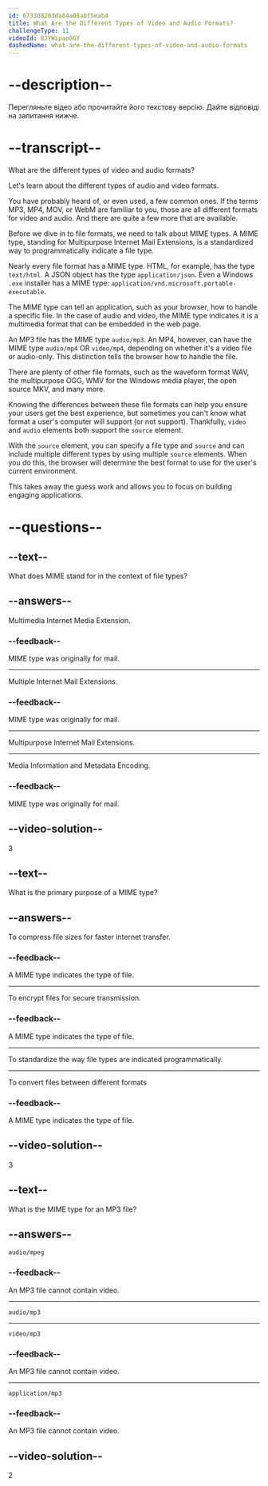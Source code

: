 ```yaml
---
id: 6733d8203da84a08a0f5eab4
title: What Are the Different Types of Video and Audio Formats?
challengeType: 11
videoId: 8JYWipao8GY
dashedName: what-are-the-different-types-of-video-and-audio-formats
---
```


# --description--

Перегляньте відео або прочитайте його текстову версію. Дайте відповіді на запитання нижче.

# --transcript--

What are the different types of video and audio formats?

Let's learn about the different types of audio and video formats.

You have probably heard of, or even used, a few common ones. If the terms MP3, MP4, MOV, or WebM are familiar to you, those are all different formats for video and audio. And there are quite a few more that are available.

Before we dive in to file formats, we need to talk about MIME types. A MIME type, standing for Multipurpose Internet Mail Extensions, is a standardized way to programmatically indicate a file type.

Nearly every file format has a MIME type. HTML, for example, has the type `text/html`. A JSON object has the type `application/json`. Even a Windows `.exe` installer has a MIME type: `application/vnd.microsoft.portable-executable`.

The MIME type can tell an application, such as your browser, how to handle a specific file. In the case of audio and video, the MIME type indicates it is a multimedia format that can be embedded in the web page.

An MP3 file has the MIME type `audio/mp3`. An MP4, however, can have the MIME type `audio/mp4` OR `video/mp4`, depending on whether it's a video file or audio-only. This distinction tells the browser how to handle the file.

There are plenty of other file formats, such as the waveform format WAV, the multipurpose OGG, WMV for the Windows media player, the open source MKV, and many more.

Knowing the differences between these file formats can help you ensure your users get the best experience, but sometimes you can't know what format a user's computer will support (or not support). Thankfully, `video` and `audio` elements both support the `source` element.

With the `source` element, you can specify a file type and `source` and can include multiple different types by using multiple `source` elements. When you do this, the browser will determine the best format to use for the user's current environment.

This takes away the guess work and allows you to focus on building engaging applications.

# --questions--

## --text--

What does MIME stand for in the context of file types?

## --answers--

Multimedia Internet Media Extension.

### --feedback--

MIME type was originally for mail.

---

Multiple Internet Mail Extensions.

### --feedback--

MIME type was originally for mail.

---

Multipurpose Internet Mail Extensions.

---

Media Information and Metadata Encoding.

### --feedback--

MIME type was originally for mail.

## --video-solution--

3

## --text--

What is the primary purpose of a MIME type?

## --answers--

To compress file sizes for faster internet transfer.

### --feedback--

A MIME type indicates the type of file.

---

To encrypt files for secure transmission.

### --feedback--

A MIME type indicates the type of file.

---

To standardize the way file types are indicated programmatically.

---

To convert files between different formats

### --feedback--

A MIME type indicates the type of file.

## --video-solution--

3

## --text--

What is the MIME type for an MP3 file?

## --answers--

`audio/mpeg`

### --feedback--

An MP3 file cannot contain video.

---

`audio/mp3`

---

`video/mp3`

### --feedback--

An MP3 file cannot contain video.

---

`application/mp3`

### --feedback--

An MP3 file cannot contain video.

## --video-solution--

2

